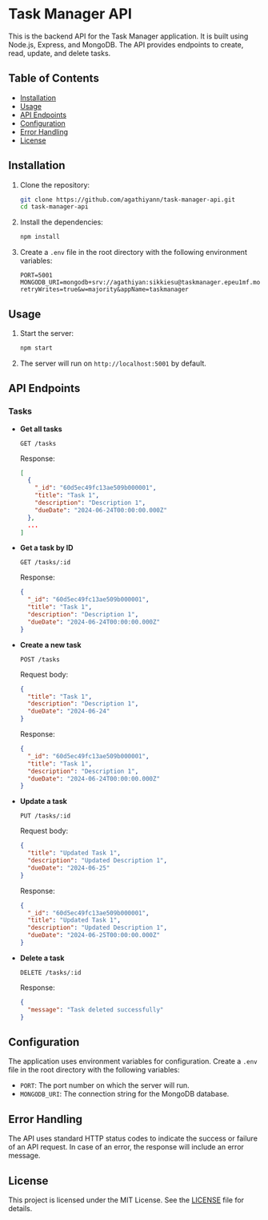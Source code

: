 
# Task Manager API

This is the backend API for the Task Manager application. It is built using Node.js, Express, and MongoDB. The API provides endpoints to create, read, update, and delete tasks.

## Table of Contents

- [Installation](#installation)
- [Usage](#usage)
- [API Endpoints](#api-endpoints)
- [Configuration](#configuration)
- [Error Handling](#error-handling)
- [License](#license)

## Installation

1. Clone the repository:
   ```bash
   git clone https://github.com/agathiyann/task-manager-api.git
   cd task-manager-api
   ```

2. Install the dependencies:
   ```bash
   npm install
   ```

3. Create a `.env` file in the root directory with the following environment variables:
   ```env
   PORT=5001
   MONGODB_URI=mongodb+srv://agathiyan:sikkiesu@taskmanager.epeu1mf.mongodb.net/?retryWrites=true&w=majority&appName=taskmanager
   ```

## Usage

1. Start the server:
   ```bash
   npm start
   ```

2. The server will run on `http://localhost:5001` by default.

## API Endpoints

### Tasks

- **Get all tasks**
  ```http
  GET /tasks
  ```
  Response:
  ```json
  [
    {
      "_id": "60d5ec49fc13ae509b000001",
      "title": "Task 1",
      "description": "Description 1",
      "dueDate": "2024-06-24T00:00:00.000Z"
    },
    ...
  ]
  ```

- **Get a task by ID**
  ```http
  GET /tasks/:id
  ```
  Response:
  ```json
  {
    "_id": "60d5ec49fc13ae509b000001",
    "title": "Task 1",
    "description": "Description 1",
    "dueDate": "2024-06-24T00:00:00.000Z"
  }
  ```

- **Create a new task**
  ```http
  POST /tasks
  ```
  Request body:
  ```json
  {
    "title": "Task 1",
    "description": "Description 1",
    "dueDate": "2024-06-24"
  }
  ```
  Response:
  ```json
  {
    "_id": "60d5ec49fc13ae509b000001",
    "title": "Task 1",
    "description": "Description 1",
    "dueDate": "2024-06-24T00:00:00.000Z"
  }
  ```

- **Update a task**
  ```http
  PUT /tasks/:id
  ```
  Request body:
  ```json
  {
    "title": "Updated Task 1",
    "description": "Updated Description 1",
    "dueDate": "2024-06-25"
  }
  ```
  Response:
  ```json
  {
    "_id": "60d5ec49fc13ae509b000001",
    "title": "Updated Task 1",
    "description": "Updated Description 1",
    "dueDate": "2024-06-25T00:00:00.000Z"
  }
  ```

- **Delete a task**
  ```http
  DELETE /tasks/:id
  ```
  Response:
  ```json
  {
    "message": "Task deleted successfully"
  }
  ```

## Configuration

The application uses environment variables for configuration. Create a `.env` file in the root directory with the following variables:

- `PORT`: The port number on which the server will run.
- `MONGODB_URI`: The connection string for the MongoDB database.

## Error Handling

The API uses standard HTTP status codes to indicate the success or failure of an API request. In case of an error, the response will include an error message.

## License

This project is licensed under the MIT License. See the [LICENSE](LICENSE) file for details.
```

